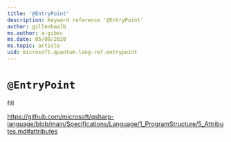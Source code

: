 ```yaml
---
title: '@EntryPoint'
description: Keyword reference '@EntryPoint'
author: gillenhaalb
ms.author: a-gibec
ms.date: 05/09/2020
ms.topic: article
uid: microsoft.quantum.lang-ref.entrypoint
---
```


# `@EntryPoint`

fill


https://github.com/microsoft/qsharp-language/blob/main/Specifications/Language/1_ProgramStructure/5_Attributes.md#attributes
